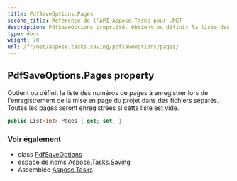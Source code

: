 ```yaml
---
title: PdfSaveOptions.Pages
second_title: Référence de l'API Aspose.Tasks pour .NET
description: PdfSaveOptions propriété. Obtient ou définit la liste des numéros de pages à enregistrer lors de lenregistrement de la mise en page du projet dans des fichiers séparés. Toutes les pages seront enregistrées si cette liste est vide.
type: docs
weight: 70
url: /fr/net/aspose.tasks.saving/pdfsaveoptions/pages/
---
```

## PdfSaveOptions.Pages property

Obtient ou définit la liste des numéros de pages à enregistrer lors de l'enregistrement de la mise en page du projet dans des fichiers séparés. Toutes les pages seront enregistrées si cette liste est vide.

```csharp
public List<int> Pages { get; set; }
```

### Voir également

* class [PdfSaveOptions](../)
* espace de noms [Aspose.Tasks.Saving](../../pdfsaveoptions/)
* Assemblée [Aspose.Tasks](../../../)



